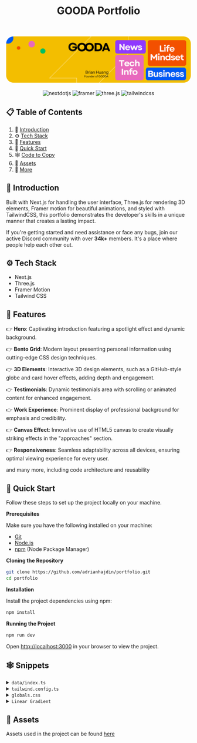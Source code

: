 <div align="center">
  <h1>GOODA Portfolio</h1>
</div>
<br/>
<div align="center">
  <br />
      <img style="border-radius: 20px;" src="Banner.png" alt="Project Banner">
  <br />
  <br />
  <div>
    <img src="https://img.shields.io/badge/-Next_JS-black?style=for-the-badge&logoColor=white&logo=nextdotjs&color=000000" alt="nextdotjs" />
    <img src="https://img.shields.io/badge/-Framer-black?style=for-the-badge&logoColor=white&logo=framer&color=0055FF" alt="framer" />
    <img src="https://img.shields.io/badge/-Three_JS-black?style=for-the-badge&logoColor=white&logo=threedotjs&color=000000" alt="three.js" />
    <img src="https://img.shields.io/badge/-Tailwind_CSS-black?style=for-the-badge&logoColor=white&logo=tailwindcss&color=06B6D4" alt="tailwindcss" />
  </div>

</div>

## 📋 <a name="table">Table of Contents</a>

1. 🤖 [Introduction](#introduction)
2. ⚙️ [Tech Stack](#tech-stack)
3. 🔋 [Features](#features)
4. 🤸 [Quick Start](#quick-start)
5. 🕸️ [Code to Copy](#snippets)
6. 🔗 [Assets](#links)
7. 🚀 [More](#more)


## <a name="introduction">🤖 Introduction</a>

Built with Next.js for handling the user interface, Three.js for rendering 3D elements, Framer motion for beautiful animations, and styled with TailwindCSS, this portfolio demonstrates the developer's skills in a unique manner that creates a lasting impact.

If you're getting started and need assistance or face any bugs, join our active Discord community with over **34k+** members. It's a place where people help each other out.


## <a name="tech-stack">⚙️ Tech Stack</a>

- Next.js
- Three.js
- Framer Motion
- Tailwind CSS

## <a name="features">🔋 Features</a>

👉 **Hero**: Captivating introduction featuring a spotlight effect and dynamic background.

👉 **Bento Grid**: Modern layout presenting personal information using cutting-edge CSS design techniques.

👉 **3D Elements**:  Interactive 3D design elements, such as a GitHub-style globe and card hover effects, adding depth and engagement.

👉 **Testimonials**: Dynamic testimonials area with scrolling or animated content for enhanced engagement.

👉 **Work Experience**: Prominent display of professional background for emphasis and credibility.

👉 **Canvas Effect**: Innovative use of HTML5 canvas to create visually striking effects in the "approaches" section.

👉 **Responsiveness**: Seamless adaptability across all devices, ensuring optimal viewing experience for every user.

and many more, including code architecture and reusability 

## <a name="quick-start">🤸 Quick Start</a>

Follow these steps to set up the project locally on your machine.

**Prerequisites**

Make sure you have the following installed on your machine:

- [Git](https://git-scm.com/)
- [Node.js](https://nodejs.org/en)
- [npm](https://www.npmjs.com/) (Node Package Manager)

**Cloning the Repository**

```bash
git clone https://github.com/adrianhajdin/portfolio.git
cd portfolio
```

**Installation**

Install the project dependencies using npm:

```bash
npm install
```

**Running the Project**

```bash
npm run dev
```

Open [http://localhost:3000](http://localhost:3000) in your browser to view the project.

## <a name="snippets">🕸️ Snippets</a>

<details>
<summary><code>data/index.ts</code></summary>

```typescript
export const navItems = [
  { name: "About", link: "#about" },
  { name: "Projects", link: "#projects" },
  { name: "Testimonials", link: "#testimonials" },
  { name: "Contact", link: "#contact" },
];

export const gridItems = [
  {
    id: 1,
    title: "I prioritize client collaboration, fostering open communication ",
    description: "",
    className: "lg:col-span-3 md:col-span-6 md:row-span-4 lg:min-h-[60vh]",
    imgClassName: "w-full h-full",
    titleClassName: "justify-end",
    img: "/b1.svg",
    spareImg: "",
  },
  {
    id: 2,
    title: "I'm very flexible with time zone communications",
    description: "",
    className: "lg:col-span-2 md:col-span-3 md:row-span-2",
    imgClassName: "",
    titleClassName: "justify-start",
    img: "",
    spareImg: "",
  },
  {
    id: 3,
    title: "My tech stack",
    description: "I constantly try to improve",
    className: "lg:col-span-2 md:col-span-3 md:row-span-2",
    imgClassName: "",
    titleClassName: "justify-center",
    img: "",
    spareImg: "",
  },
  {
    id: 4,
    title: "Tech enthusiast with a passion for development.",
    description: "",
    className: "lg:col-span-2 md:col-span-3 md:row-span-1",
    imgClassName: "",
    titleClassName: "justify-start",
    img: "/grid.svg",
    spareImg: "/b4.svg",
  },

  {
    id: 5,
    title: "Currently building a JS Animation library",
    description: "The Inside Scoop",
    className: "md:col-span-3 md:row-span-2",
    imgClassName: "absolute right-0 bottom-0 md:w-96 w-60",
    titleClassName: "justify-center md:justify-start lg:justify-center",
    img: "/b5.svg",
    spareImg: "/grid.svg",
  },
  {
    id: 6,
    title: "Do you want to start a project together?",
    description: "",
    className: "lg:col-span-2 md:col-span-3 md:row-span-1",
    imgClassName: "",
    titleClassName: "justify-center md:max-w-full max-w-60 text-center",
    img: "",
    spareImg: "",
  },
];

export const projects = [
  {
    id: 1,
    title: "3D Solar System Planets to Explore",
    des: "Explore the wonders of our solar system with this captivating 3D simulation of the planets using Three.js.",
    img: "/p1.svg",
    iconLists: ["/re.svg", "/tail.svg", "/ts.svg", "/three.svg", "/fm.svg"],
    link: "https://github.com/adrianhajdin?tab=repositories",
  },
  {
    id: 2,
    title: "Yoom - Video Conferencing App",
    des: "Simplify your video conferencing experience with Yoom. Seamlessly connect with colleagues and friends.",
    img: "/p2.svg",
    iconLists: ["/next.svg", "/tail.svg", "/ts.svg", "/stream.svg", "/c.svg"],
    link: "https://github.com/adrianhajdin/zoom-clone",
  },
  {
    id: 3,
    title: "AI Image SaaS - Canva Application",
    des: "A REAL Software-as-a-Service app with AI features and a payments and credits system using the latest tech stack.",
    img: "/p3.svg",
    iconLists: ["/re.svg", "/tail.svg", "/ts.svg", "/three.svg", "/c.svg"],
    link: "https://github.com/adrianhajdin/ai_saas_app",
  },
  {
    id: 4,
    title: "Animated Apple Iphone 3D Website",
    des: "Recreated the Apple iPhone 15 Pro website, combining GSAP animations and Three.js 3D effects..",
    img: "/p4.svg",
    iconLists: ["/next.svg", "/tail.svg", "/ts.svg", "/three.svg", "/gsap.svg"],
    link: "https://github.com/adrianhajdin/iphone",
  },
];

export const testimonials = [
  {
    quote:
      "Collaborating with Adrian was an absolute pleasure. His professionalism, promptness, and dedication to delivering exceptional results were evident throughout our project. Adrian's enthusiasm for every facet of development truly stands out. If you're seeking to elevate your website and elevate your brand, Adrian is the ideal partner.",
    name: "Michael Johnson",
    title: "Director of AlphaStream Technologies",
  },
  {
    quote:
      "Collaborating with Adrian was an absolute pleasure. His professionalism, promptness, and dedication to delivering exceptional results were evident throughout our project. Adrian's enthusiasm for every facet of development truly stands out. If you're seeking to elevate your website and elevate your brand, Adrian is the ideal partner.",
    name: "Michael Johnson",
    title: "Director of AlphaStream Technologies",
  },
  {
    quote:
      "Collaborating with Adrian was an absolute pleasure. His professionalism, promptness, and dedication to delivering exceptional results were evident throughout our project. Adrian's enthusiasm for every facet of development truly stands out. If you're seeking to elevate your website and elevate your brand, Adrian is the ideal partner.",
    name: "Michael Johnson",
    title: "Director of AlphaStream Technologies",
  },
  {
    quote:
      "Collaborating with Adrian was an absolute pleasure. His professionalism, promptness, and dedication to delivering exceptional results were evident throughout our project. Adrian's enthusiasm for every facet of development truly stands out. If you're seeking to elevate your website and elevate your brand, Adrian is the ideal partner.",
    name: "Michael Johnson",
    title: "Director of AlphaStream Technologies",
  },
  {
    quote:
      "Collaborating with Adrian was an absolute pleasure. His professionalism, promptness, and dedication to delivering exceptional results were evident throughout our project. Adrian's enthusiasm for every facet of development truly stands out. If you're seeking to elevate your website and elevate your brand, Adrian is the ideal partner.",
    name: "Michael Johnson",
    title: "Director of AlphaStream Technologies",
  },
];

export const companies = [
  {
    id: 1,
    name: "cloudinary",
    img: "/cloud.svg",
    nameImg: "/cloudName.svg",
  },
  {
    id: 2,
    name: "appwrite",
    img: "/app.svg",
    nameImg: "/appName.svg",
  },
  {
    id: 3,
    name: "HOSTINGER",
    img: "/host.svg",
    nameImg: "/hostName.svg",
  },
  {
    id: 4,
    name: "stream",
    img: "/s.svg",
    nameImg: "/streamName.svg",
  },
  {
    id: 5,
    name: "docker.",
    img: "/dock.svg",
    nameImg: "/dockerName.svg",
  },
];

export const workExperience = [
  {
    id: 1,
    title: "Frontend Engineer Intern",
    desc: "Assisted in the development of a web-based platform using React.js, enhancing interactivity.",
    className: "md:col-span-2",
    thumbnail: "/exp1.svg",
  },
  {
    id: 2,
    title: "Mobile App Dev - JSM Tech",
    desc: "Designed and developed mobile app for both iOS & Android platforms using React Native.",
    className: "md:col-span-2", // change to md:col-span-2
    thumbnail: "/exp2.svg",
  },
  {
    id: 3,
    title: "Freelance App Dev Project",
    desc: "Led the dev of a mobile app for a client, from initial concept to deployment on app stores.",
    className: "md:col-span-2", // change to md:col-span-2
    thumbnail: "/exp3.svg",
  },
  {
    id: 4,
    title: "Lead Frontend Developer",
    desc: "Developed and maintained user-facing features using modern frontend technologies.",
    className: "md:col-span-2",
    thumbnail: "/exp4.svg",
  },
];

export const socialMedia = [
  {
    id: 1,
    img: "/git.svg",
  },
  {
    id: 2,
    img: "/twit.svg",
  },
  {
    id: 3,
    img: "/link.svg",
  },
];
```

</details>

<details>
<summary><code>tailwind.config.ts</code></summary>

```ts
import type { Config } from "tailwindcss";

const svgToDataUri = require("mini-svg-data-uri");

const colors = require("tailwindcss/colors");
const {
  default: flattenColorPalette,
} = require("tailwindcss/lib/util/flattenColorPalette");

const config = {
  darkMode: ["class"],
  content: [
    "./pages/**/*.{ts,tsx}",
    "./components/**/*.{ts,tsx}",
    "./app/**/*.{ts,tsx}",
    "./src/**/*.{ts,tsx}",
    "./data/**/*.{ts,tsx}",
  ],
  prefix: "",
  theme: {
    container: {
      center: true,
      padding: "2rem",
      screens: {
        "2xl": "1400px",
      },
    },
    extend: {
      colors: {
        black: {
          DEFAULT: "#000",
          100: "#000319",
          200: "rgba(17, 25, 40, 0.75)",
          300: "rgba(255, 255, 255, 0.125)",
        },
        white: {
          DEFAULT: "#FFF",
          100: "#BEC1DD",
          200: "#C1C2D3",
        },
        blue: {
          "100": "#E4ECFF",
        },
        purple: "#CBACF9",
        border: "hsl(var(--border))",
        input: "hsl(var(--input))",
        ring: "hsl(var(--ring))",
        background: "hsl(var(--background))",
        foreground: "hsl(var(--foreground))",
        primary: {
          DEFAULT: "hsl(var(--primary))",
          foreground: "hsl(var(--primary-foreground))",
        },
        secondary: {
          DEFAULT: "hsl(var(--secondary))",
          foreground: "hsl(var(--secondary-foreground))",
        },
        destructive: {
          DEFAULT: "hsl(var(--destructive))",
          foreground: "hsl(var(--destructive-foreground))",
        },
        muted: {
          DEFAULT: "hsl(var(--muted))",
          foreground: "hsl(var(--muted-foreground))",
        },
        accent: {
          DEFAULT: "hsl(var(--accent))",
          foreground: "hsl(var(--accent-foreground))",
        },
        popover: {
          DEFAULT: "hsl(var(--popover))",
          foreground: "hsl(var(--popover-foreground))",
        },
        card: {
          DEFAULT: "hsl(var(--card))",
          foreground: "hsl(var(--card-foreground))",
        },
      },
      borderRadius: {
        lg: "var(--radius)",
        md: "calc(var(--radius) - 2px)",
        sm: "calc(var(--radius) - 4px)",
      },
      keyframes: {
        "accordion-down": {
          from: { height: "0" },
          to: { height: "var(--radix-accordion-content-height)" },
        },
        "accordion-up": {
          from: { height: "var(--radix-accordion-content-height)" },
          to: { height: "0" },
        },
        spotlight: {
          "0%": {
            opacity: "0",
            transform: "translate(-72%, -62%) scale(0.5)",
          },
          "100%": {
            opacity: "1",
            transform: "translate(-50%,-40%) scale(1)",
          },
        },
        shimmer: {
          from: {
            backgroundPosition: "0 0",
          },
          to: {
            backgroundPosition: "-200% 0",
          },
        },
        moveHorizontal: {
          "0%": {
            transform: "translateX(-50%) translateY(-10%)",
          },
          "50%": {
            transform: "translateX(50%) translateY(10%)",
          },
          "100%": {
            transform: "translateX(-50%) translateY(-10%)",
          },
        },
        moveInCircle: {
          "0%": {
            transform: "rotate(0deg)",
          },
          "50%": {
            transform: "rotate(180deg)",
          },
          "100%": {
            transform: "rotate(360deg)",
          },
        },
        moveVertical: {
          "0%": {
            transform: "translateY(-50%)",
          },
          "50%": {
            transform: "translateY(50%)",
          },
          "100%": {
            transform: "translateY(-50%)",
          },
        },
        scroll: {
          to: {
            transform: "translate(calc(-50% - 0.5rem))",
          },
        },
      },
      animation: {
        "accordion-down": "accordion-down 0.2s ease-out",
        "accordion-up": "accordion-up 0.2s ease-out",
        spotlight: "spotlight 2s ease .75s 1 forwards",
        shimmer: "shimmer 2s linear infinite",
        first: "moveVertical 30s ease infinite",
        second: "moveInCircle 20s reverse infinite",
        third: "moveInCircle 40s linear infinite",
        fourth: "moveHorizontal 40s ease infinite",
        fifth: "moveInCircle 20s ease infinite",
        scroll:
          "scroll var(--animation-duration, 40s) var(--animation-direction, forwards) linear infinite",
      },
    },
  },
  plugins: [
    require("tailwindcss-animate"),
    addVariablesForColors,
    function ({ matchUtilities, theme }: any) {
      matchUtilities(
        {
          "bg-grid": (value: any) => ({
            backgroundImage: `url("${svgToDataUri(
              `<svg xmlns="http://www.w3.org/2000/svg" viewBox="0 0 32 32" width="100" height="100" fill="none" stroke="${value}"><path d="M0 .5H31.5V32"/></svg>`
            )}")`,
          }),
          "bg-grid-small": (value: any) => ({
            backgroundImage: `url("${svgToDataUri(
              `<svg xmlns="http://www.w3.org/2000/svg" viewBox="0 0 32 32" width="8" height="8" fill="none" stroke="${value}"><path d="M0 .5H31.5V32"/></svg>`
            )}")`,
          }),
          "bg-dot": (value: any) => ({
            backgroundImage: `url("${svgToDataUri(
              `<svg xmlns="http://www.w3.org/2000/svg" viewBox="0 0 32 32" width="16" height="16" fill="none"><circle fill="${value}" id="pattern-circle" cx="10" cy="10" r="1.6257413380501518"></circle></svg>`
            )}")`,
          }),
        },
        { values: flattenColorPalette(theme("backgroundColor")), type: "color" }
      );
    },
  ],
} satisfies Config;

function addVariablesForColors({ addBase, theme }: any) {
  let allColors = flattenColorPalette(theme("colors"));
  let newVars = Object.fromEntries(
    Object.entries(allColors).map(([key, val]) => [`--${key}`, val])
  );

  addBase({
    ":root": newVars,
  });
}

export default config;
```

</details>

<details>
<summary><code>globals.css</code></summary>

```css
@tailwind base;
@tailwind components;
@tailwind utilities;

@layer base {
  :root {
    --background: 0 0% 100%;
    --foreground: 240 10% 3.9%;

    --card: 0 0% 100%;
    --card-foreground: 240 10% 3.9%;

    --popover: 0 0% 100%;
    --popover-foreground: 240 10% 3.9%;

    --primary: 240 5.9% 10%;
    --primary-foreground: 0 0% 98%;

    --secondary: 240 4.8% 95.9%;
    --secondary-foreground: 240 5.9% 10%;

    --muted: 240 4.8% 95.9%;
    --muted-foreground: 240 3.8% 46.1%;

    --accent: 240 4.8% 95.9%;
    --accent-foreground: 240 5.9% 10%;

    --destructive: 0 84.2% 60.2%;
    --destructive-foreground: 0 0% 98%;

    --border: 240 5.9% 90%;
    --input: 240 5.9% 90%;
    --ring: 240 10% 3.9%;

    --radius: 0.5rem;
  }

  .dark {
    --background: 240 10% 3.9%;
    --foreground: 0 0% 98%;

    --card: 240 10% 3.9%;
    --card-foreground: 0 0% 98%;

    --popover: 240 10% 3.9%;
    --popover-foreground: 0 0% 98%;

    --primary: 0 0% 98%;
    --primary-foreground: 240 5.9% 10%;

    --secondary: 240 3.7% 15.9%;
    --secondary-foreground: 0 0% 98%;

    --muted: 240 3.7% 15.9%;
    --muted-foreground: 240 5% 64.9%;

    --accent: 240 3.7% 15.9%;
    --accent-foreground: 0 0% 98%;

    --destructive: 0 62.8% 30.6%;
    --destructive-foreground: 0 0% 98%;

    --border: 240 3.7% 15.9%;
    --input: 240 3.7% 15.9%;
    --ring: 240 4.9% 83.9%;
  }
}

@layer base {
  * {
    @apply border-border !scroll-smooth;
  }
  body {
    @apply bg-background text-foreground;
  }
  button {
    @apply active:outline-none;
  }
}

@layer utilities {
  .heading {
    @apply font-bold text-4xl md:text-5xl text-center;
  }

  .black-gradient {
    background: linear-gradient(90deg, #161a31 0%, #06091f 100%);
  }
}
```

</details>


<details>
<summary><code>Linear Gradient</code></summary>

```js
style={{
        //   add these two
        //   you can generate the color from here https://cssgradient.io/
        background: "rgb(4,7,29)",
        backgroundColor:
          "linear-gradient(90deg, rgba(4,7,29,1) 0%, rgba(12,14,35,1) 100%)",
      }}
```
</details>


## <a name="links">🔗 Assets</a>

Assets used in the project can be found [here](https://drive.google.com/file/d/1ZmtiMilUYTp1wkiXWMFX6AUk-msE981-/view?usp=sharing)
